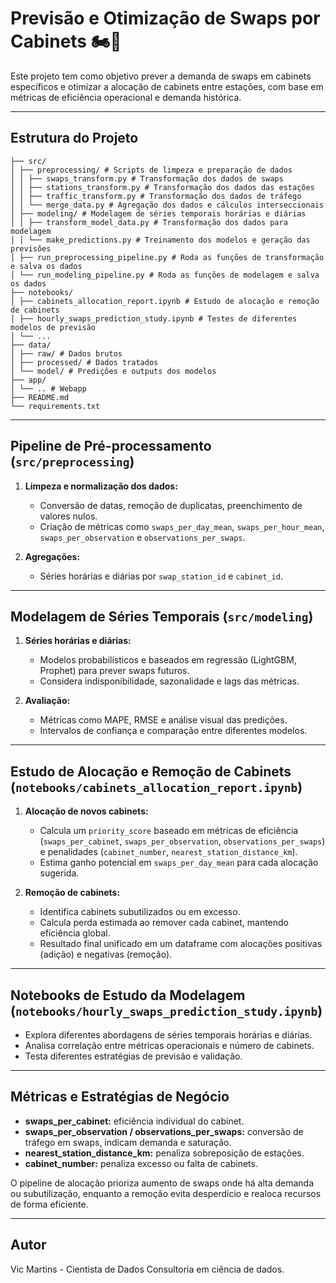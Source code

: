 # Previsão e Otimização de Swaps por Cabinets 🏍️🔋

Este projeto tem como objetivo prever a demanda de swaps em cabinets específicos e otimizar a alocação de cabinets entre estações, com base em métricas de eficiência operacional e demanda histórica.

---

## Estrutura do Projeto
```text
├── src/
│ ├── preprocessing/ # Scripts de limpeza e preparação de dados
│ │ ├── swaps_transform.py # Transformação dos dados de swaps
│ │ ├── stations_transform.py # Transformação dos dados das estações
│ │ ├── traffic_transform.py # Transformação dos dados de tráfego
│ │ └── merge_data.py # Agregação dos dados e cálculos interseccionais
│ ├── modeling/ # Modelagem de séries temporais horárias e diárias
│ │ ├── transform_model_data.py # Transformação dos dados para modelagem
│ │ └── make_predictions.py # Treinamento dos modelos e geração das previsões
│ ├── run_preprocessing_pipeline.py # Roda as funções de transformação e salva os dados
│ └── run_modeling_pipeline.py # Roda as funções de modelagem e salva os dados
├── notebooks/
│ ├── cabinets_allocation_report.ipynb # Estudo de alocação e remoção de cabinets
│ ├── hourly_swaps_prediction_study.ipynb # Testes de diferentes modelos de previsão
│ └── ...
├── data/
│ ├── raw/ # Dados brutos
│ ├── processed/ # Dados tratados
│ └── model/ # Predições e outputs dos modelos
├── app/
│ └── .. # Webapp
├── README.md
└── requirements.txt
```
---

## Pipeline de Pré-processamento (`src/preprocessing`)

1. **Limpeza e normalização dos dados:**  
   - Conversão de datas, remoção de duplicatas, preenchimento de valores nulos.  
   - Criação de métricas como `swaps_per_day_mean`, `swaps_per_hour_mean`, `swaps_per_observation` e `observations_per_swaps`.

2. **Agregações:**  
   - Séries horárias e diárias por `swap_station_id` e `cabinet_id`.

---

## Modelagem de Séries Temporais (`src/modeling`)

1. **Séries horárias e diárias:**  
   - Modelos probabilísticos e baseados em regressão (LightGBM, Prophet) para prever swaps futuros.  
   - Considera indisponibilidade, sazonalidade e lags das métricas.

2. **Avaliação:**  
   - Métricas como MAPE, RMSE e análise visual das predições.  
   - Intervalos de confiança e comparação entre diferentes modelos.

---

## Estudo de Alocação e Remoção de Cabinets (`notebooks/cabinets_allocation_report.ipynb`)

1. **Alocação de novos cabinets:**  
   - Calcula um `priority_score` baseado em métricas de eficiência (`swaps_per_cabinet`, `swaps_per_observation`, `observations_per_swaps`) e penalidades (`cabinet_number`, `nearest_station_distance_km`).  
   - Estima ganho potencial em `swaps_per_day_mean` para cada alocação sugerida.  

2. **Remoção de cabinets:**  
   - Identifica cabinets subutilizados ou em excesso.  
   - Calcula perda estimada ao remover cada cabinet, mantendo eficiência global.  
   - Resultado final unificado em um dataframe com alocações positivas (adição) e negativas (remoção).

---

## Notebooks de Estudo da Modelagem (`notebooks/hourly_swaps_prediction_study.ipynb`)

- Explora diferentes abordagens de séries temporais horárias e diárias.  
- Analisa correlação entre métricas operacionais e número de cabinets.  
- Testa diferentes estratégias de previsão e validação.

---

## Métricas e Estratégias de Negócio

- **swaps_per_cabinet:** eficiência individual do cabinet.  
- **swaps_per_observation / observations_per_swaps:** conversão de tráfego em swaps, indicam demanda e saturação.  
- **nearest_station_distance_km:** penaliza sobreposição de estações.  
- **cabinet_number:** penaliza excesso ou falta de cabinets.

O pipeline de alocação prioriza aumento de swaps onde há alta demanda ou subutilização, enquanto a remoção evita desperdício e realoca recursos de forma eficiente.

---

## Autor

Vic Martins - Cientista de Dados
Consultoria em ciência de dados.
